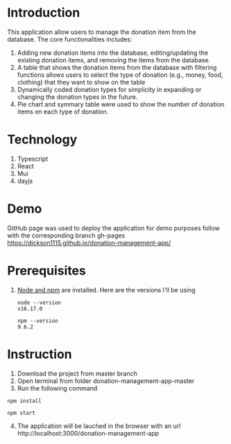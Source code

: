 # Introduction
This application allow users to manage the donation item from the database.
The core functionalities includes:
1. Adding new donation items into the database, editing/updating the existing donation items, and removing the items from the database.
2. A table that shows the donation items from the database with filtering functions allows users to select the type of donation (e.g., money, food, clothing) that they want to show on the table
3. Dynamically coded donation types for simplicity in expanding or changing the donation types in the future.
4. Pie chart and symmary table were used to show the number of donation items on each type of donation.

# Technology
1. Typescript
2. React
3. Mui
4. dayjs

# Demo
GitHub page was used to deploy the application for demo purposes follow with the corresponding branch gh-pages
https://dickson1115.github.io/donation-management-app/

# Prerequisites

1. [Node and npm](https://nodejs.org/en/download/) are installed. Here are the versions I'll be using

    ```shell
    node --version
    v16.17.0

    npm --version
    9.6.2
    ```

# Instruction
1. Download the project from master branch
2. Open terminal from folder donation-management-app-master
3. Run the following command

```shell
npm install

npm start
```
4. The application will be lauched in the browser with an url http://localhost:3000/donation-management-app


